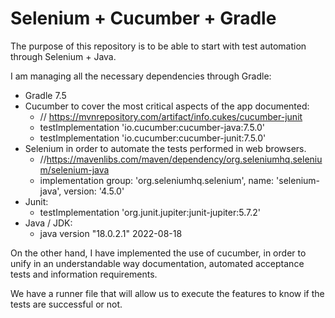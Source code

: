 # Selenium + Cucumber + Gradle


The purpose of this repository is to be able to start with test automation through Selenium + Java. 

I am managing all the necessary dependencies through Gradle: 
 - Gradle 7.5
 - Cucumber to cover the most critical aspects of the app documented:                           
    + // https://mvnrepository.com/artifact/info.cukes/cucumber-junit                 
    + testImplementation 'io.cucumber:cucumber-java:7.5.0'                        
    + testImplementation 'io.cucumber:cucumber-junit:7.5.0'
 - Selenium in order to automate the tests performed in web browsers.
    + //https://mavenlibs.com/maven/dependency/org.seleniumhq.selenium/selenium-java               
    + implementation group: 'org.seleniumhq.selenium', name: 'selenium-java', version: '4.5.0'
 - Junit:                   
    + testImplementation 'org.junit.jupiter:junit-jupiter:5.7.2'
 - Java / JDK:                      
    + java version "18.0.2.1" 2022-08-18

On the other hand, I have implemented the use of cucumber, in order to unify in an understandable way documentation, automated acceptance tests and information requirements. 

We have a runner file that will allow us to execute the features to know if the tests are successful or not.
